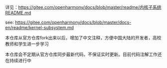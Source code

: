 详见：https://gitee.com/openharmony/docs/blob/master/readme/内核子系统README.md

see: https://gitee.com/openharmony/docs/blob/master/docs-en/readme/kernel-subsystem.md

本仓库从官方仓库fork出来以后，增加了中文注释，方便中国大陆的开发者，高校教师和学生进一步学习

本仓库会不定期从官方仓库同步最新代码，不保证实时更新。目前代码注解工作还在持续进行中